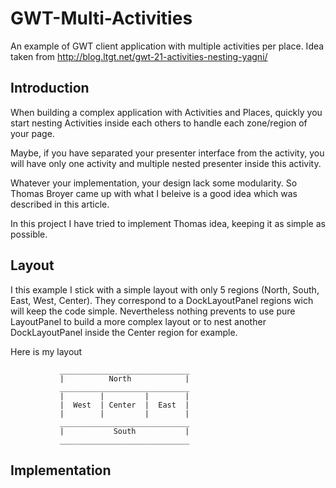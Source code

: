 GWT-Multi-Activities
====================

An example of GWT client application with multiple activities per place. Idea taken from http://blog.ltgt.net/gwt-21-activities-nesting-yagni/

Introduction
------------

When building a complex application with Activities and Places, quickly you start nesting Activities inside each others to handle each zone/region of your page. 

Maybe, if you have separated your presenter interface from the activity, you will have only one activity and multiple nested presenter inside this activity. 

Whatever your implementation, your design lack some modularity. So Thomas Broyer came up with what I beleive is a good idea which was described in this article.

In this project I have tried to implement Thomas idea, keeping it as simple as possible.

Layout
------

I this example I stick with a simple layout with only 5 regions (North, South, East, West, Center). They correspond to a DockLayoutPanel regions wich will keep the code simple. Nevertheless nothing prevents to use pure LayoutPanel to build a more complex layout or to nest another DockLayoutPanel inside the Center region for example.

Here is my layout

               _____________________________
               |          North            |
               _____________________________
               |        |         |        |   
               |  West  | Center  |  East  | 
               |        |         |        |
               _____________________________
               |           South           |
               _____________________________


Implementation
---------------
